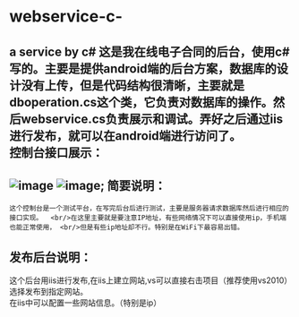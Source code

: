 # webservice-c-
a service by c#
这是我在线电子合同的后台，使用c#写的。主要是提供android端的后台方案，数据库的设计没有上传，但是代码结构很清晰，主要就是dboperation.cs这个类，它负责对数据库的操作。然后webservice.cs负责展示和调试。弄好之后通过iis进行发布，就可以在android端进行访问了。   <br/>
控制台接口展示：
-----------------------------------
![image]("https://github.com/zengsang/webservice-c-/blog/master/image/show1.png")
![image]("https://github.com/zengsang/webservice-c-/blog/master/image/show2.png");
简要说明：
-----------------------------------
    这个控制台是一个测试平台，在写完后台后进行测试，主要是服务器请求数据库然后进行相应的接口实现。  <br/>在这里主要就是要注意IP地址，有些网络情况下可以直接使用ip，手机端也能正常使用， <br/>但是有些ip地址却不行。特别是在WiFi下最容易出错。
发布后台说明：
-----------------------------------
这个后台用iis进行发布,在iis上建立网站,vs可以直接右击项目（推荐使用vs2010）选择发布到指定网站。  <br/>在iis中可以配置一些网站信息。（特别是ip）

